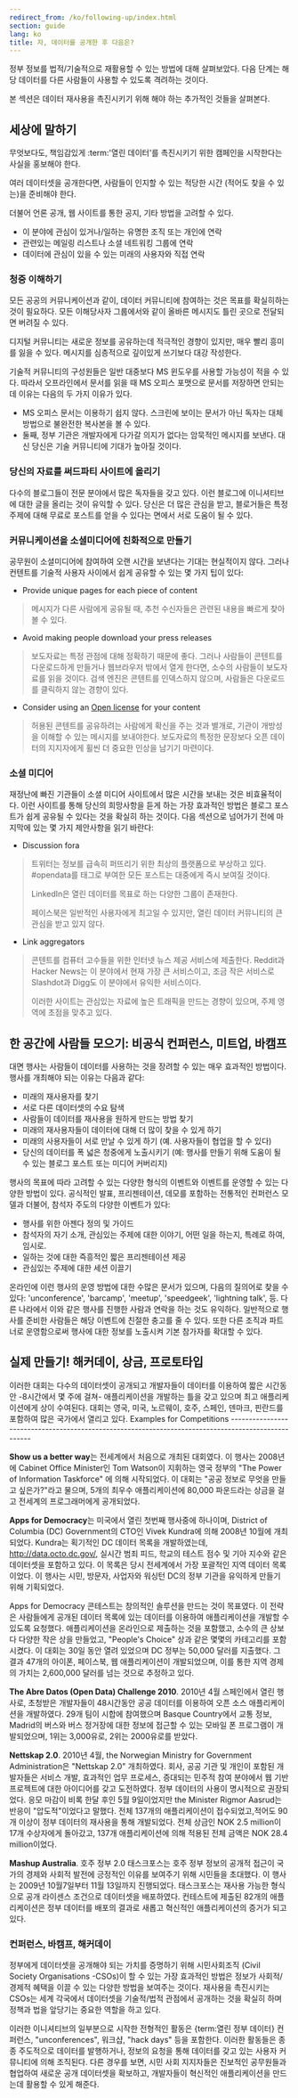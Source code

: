 ```yaml
---
redirect_from: /ko/following-up/index.html
section: guide
lang: ko
title: 자, 데이터를 공개한 후 다음은?
---
```


정부 정보를 법적/기술적으로 재활용할 수 있는 방법에 대해 살펴보았다. 다음 단계는 해당 데이터를 다른 사람들이 사용할 수 있도록 격려하는 것이다.

본 섹션은 데이터 재사용을 촉진시키기 위해 해야 하는 추가적인 것들을 살펴본다.

## 세상에 말하기

무엇보다도, 책임감있게 :term:'열린 데이터'를 촉진시키기 위한 캠페인을 시작한다는 사실을 홍보해야 한다.

여러 데이터셋을 공개한다면, 사람들이 인지할 수 있는 적당한 시간 (적어도 찾을 수 있는)을 준비해야 한다.

더불어 언론 공개, 웹 사이트를 통한 공지, 기타 방법을 고려할 수 있다.

-   이 분야에 관심이 있거나/일하는 유명한 조직 또는 개인에 연락
-   관련있는 메일링 리스트나 소셜 네트워킹 그룹에 연락
-   데이터에 관심이 있을 수 있는 미래의 사용자와 직접 연락

### 청중 이해하기

모든 공공의 커뮤니케이션과 같이, 데이터 커뮤니티에 참여하는 것은 목표를 확실히하는 것이 필요하다. 모든 이해당사자 그룹에서와 같이 올바른 메시지도 틀린 곳으로 전달되면 버려질 수 있다.

디지털 커뮤니티는 새로운 정보를 공유하는데 적극적인 경향이 있지만, 매우 빨리 흥미를 잃을 수 있다. 메시지를 심층적으로 깊이있게 쓰기보다 대강 작성한다.

기술적 커뮤니티의 구성원들은 일반 대중보다 MS 윈도우를 사용할 가능성이 적을 수 있다. 따라서 오프라인에서 문서를 읽을 때 MS 오피스 포맷으로 문서를 저장하면 안되는데 이유는 다음의 두 가지 이유가 있다.

-   MS 오피스 문서는 이용하기 쉽지 않다. 스크린에 보이는 문서가 아닌 독자는 대체방법으로 불완전한 복사본을 볼 수 있다.
-   둘째, 정부 기관은 개발자에게 다가갈 의지가 없다는 암묵적인 메시지를 보낸다. 대신 당신은 기술 커뮤니티에 기대가 높아질 것이다.

### 당신의 자료를 써드파티 사이트에 올리기

다수의 블로그들이 전문 분야에서 많은 독자들을 갖고 있다. 이런 블로그에 이니셔티브에 대한 글을 올리는 것이 유익할 수 있다. 당신은 더 많은 관심을 받고, 블로거들은 특정 주제에 대해 무료로 포스트를 얻을 수 있다는 면에서 서로 도움이 될 수 있다.

### 커뮤니케이션을 소셜미디어에 친화적으로 만들기

공무원이 소셜미디어에 참여하여 오랜 시간을 보낸다는 기대는 현실적이지 않다. 그러나 컨텐트를 기술적 사용자 사이에서 쉽게 공유할 수 있는 몇 가지 팁이 있다:

-   Provide unique pages for each piece of content

> 메시지가 다른 사람에게 공유될 때, 추천 수신자들은 관련된 내용을 빠르게 찾아볼 수 있다.

-   Avoid making people download your press releases

> 보도자료는 특정 관점에 대해 정확하기 때문에 좋다. 그러나 사람들이 콘텐트를 다운로드하게 만들거나 웹브라우저 밖에서 열게 한다면, 소수의 사람들이 보도자료를 읽을 것이다. 검색 엔진은 콘텐트를 인덱스하지 않으며, 사람들은 다운로드를 클릭하지 않는 경향이 있다.

-   Consider using an [Open license](http://opendefinition.org/licenses/#content) for your content

> 허용된 콘텐트를 공유하려는 사람에게 확신을 주는 것과 별개로, 기관이 개방성을 이해할 수 있는 메시지를 보내야한다. 보도자료의 특정한 문장보다 오픈 데이터의 지지자에게 휠씬 더 중요한 인상을 남기기 마련이다.

### 소셜 미디어

재정난에 빠진 기관들이 소셜 미디어 사이트에서 많은 시간을 보내는 것은 비효율적이다. 이런 사이트를 통해 당신의 희망사항을 듣게 하는 가장 효과적인 방법은 블로그 포스트가 쉽게 공유될 수 있다는 것을 확실히 하는 것이다. 다음 섹션으로 넘어가기 전에 마지막에 있는 몇 가지 제안사항을 읽기 바란다:

-   Discussion fora

> 트위터는 정보를 급속히 퍼뜨리기 위한 최상의 플랫폼으로 부상하고 있다. \#opendata를 태그로 부여한 모든 포스트는 대중에게 즉시 보여질 것이다.
>
> LinkedIn은 열린 데이터를 목표로 하는 다양한 그룹이 존재한다.
>
> 페이스북은 일반적인 사용자에게 최고일 수 있지만, 열린 데이터 커뮤니티의 큰 관심을 받고 있지 않다.

-   Link aggregators

> 콘텐트를 컴퓨터 고수들을 위한 인터넷 뉴스 제공 서비스에 제출한다. Reddit과 Hacker News는 이 분야에서 현재 가장 큰 서비스이고, 조금 작은 서비스로 Slashdot과 Digg도 이 분야에서 유익한 서비스이다.
>
> 이러한 사이트는 관심있는 자료에 높은 트래픽을 만드는 경향이 있으며, 주제 영역에 초점을 맞추고 있다.

## 한 공간에 사람들 모으기: 비공식 컨퍼런스, 미트업, 바캠프

대면 행사는 사람들이 데이터를 사용하는 것을 장려할 수 있는 매우 효과적인 방법이다. 행사를 개최해야 되는 이유는 다음과 같다:

-   미래의 재사용자를 찾기
-   서로 다른 데이터셋의 수요 탐색
-   사람들이 데이터를 재사용을 원하게 만드는 방법 찾기
-   미래의 재사용자들이 데이터에 대해 더 많이 찾을 수 있게 하기
-   미래의 사용자들이 서로 만날 수 있게 하기 (예. 사용자들이 협업을 할 수 있다)
-   당신의 데이터를 폭 넓은 청중에게 노출시키기 (예: 행사를 만들기 위해 도움이 될 수 있는 블로그 포스트 또는 미디어 커버리지)

행사의 목표에 따라 고려할 수 있는 다양한 형식의 이벤트와 이벤트를 운영할 수 있는 다양한 방법이 있다. 공식적인 발표, 프리젠테이션, 데모를 포함하는 전통적인 컨퍼런스 모델과 더불어, 참석자 주도의 다양한 이벤트가 있다:

-   행사를 위한 아젠다 정의 및 가이드
-   참석자의 자기 소개, 관심있는 주제에 대한 이야기, 어떤 일을 하는지, 특례로 하여, 임시로.
-   일하는 것에 대한 즉흥적인 짧은 프리젠테이션 제공
-   관심있는 주제에 대한 세션 이끌기

온라인에 이런 행사의 운영 방법에 대한 수많은 문서가 있으며, 다음의 질의어로 찾을 수 있다: 'unconference', 'barcamp', 'meetup', 'speedgeek', 'lightning talk', 등. 다른 나라에서 이와 같은 행사를 진행한 사람과 연락을 하는 것도 유익하다. 일반적으로 행사를 준비한 사람들은 해당 이벤트에 친절한 충고를 줄 수 있다. 또한 다른 조직과 파트너로 운영함으로써 행사에 대한 정보를 노출시켜 기본 참가자를 확대할 수 있다.

## 실제 만들기! 해커데이, 상금, 프로토타입

이러한 대회는 다수의 데이터셋이 공개되고 개발자들이 데이터를 이용하여 짧은 시간동안 -8시간에서 몇 주에 걸쳐- 애플리케이션을 개발하는 틀을 갖고 있으며 최고 애플리케이션에게 상이 수여된다. 대회는 영국, 미국, 노르웨이, 호주, 스페인, 덴마크, 핀란드를 포함하여 많은 국가에서 열리고 있다. Examples for Competitions ----------------------------------------------------------------------------------------------------

**Show us a better way**는 전세계에서 처음으로 개최된 대회였다. 이 행사는 2008년에 Cabinet Office Minister인 Tom Watson이 지휘하는 영국 정부의 "The Power of Information Taskforce" 에 의해 시작되었다. 이 대회는 "공공 정보로 무엇을 만들고 싶은가?"라고 물으며, 5개의 최우수 애플리케이션에 80,000 파운드라는 상금을 걸고 전세계의 프로그래머에게 공개되었다.

**Apps for Democracy**는 미국에서 열린 첫번째 행사중에 하나이며, District of Columbia (DC) Government의 CTO인 Vivek Kundra에 의해 2008년 10월에 개최되었다. Kundra는 획기적인 DC 데이터 목록을 개발하였는데, <http://data.octo.dc.gov/>, 실시간 범죄 피드, 학교의 테스트 점수 및 기아 지수와 같은 데이터셋을 포함하고 있다. 이 목록은 당시 전세계에서 가장 포괄적인 지역 데이터 목록이었다. 이 행사는 시민, 방문자, 사업자와 워싱턴 DC의 정부 기관을 유익하게 만들기 위해 기획되었다.

Apps for Democracy 콘테스트는 창의적인 솔루션을 만드는 것이 목표였다. 이 전략은 사람들에게 공개된 데이터 목록에 있는 데이터를 이용하여 애플리케이션을 개발할 수 있도록 요청했다. 애플리케이션을 온라인으로 제출하는 것을 포함했고, 소수의 큰 상보다 다양한 작은 상을 만들었고, "People's Choice" 상과 같은 몇몇의 카테고리를 포함시켰다. 이 대회는 30일 동안 열려 있었으며 DC 정부는 50,000 달러를 지출했다. 그 결과 47개의 아이폰, 페이스북, 웹 애플리케이션이 개발되었으며, 이를 통한 지역 경제의 가치는 2,600,000 달러를 넘는 것으로 추정하고 있다.

**The Abre Datos (Open Data) Challenge 2010**. 2010년 4월 스페인에서 열린 행사로, 초청받은 개발자들이 48시간동안 공공 데이터를 이용하여 오픈 소스 애플리케이션을 개발하였다. 29개 팀이 시합에 참여했으며 Basque Country에서 교통 정보, Madrid의 버스와 버스 정거장에 대한 정보에 접근할 수 있는 모바일 폰 프로그램이 개발되었으며, 1위는 3,000유로, 2위는 2000유로를 받았다.

**Nettskap 2.0**. 2010년 4월, the Norwegian Ministry for Government Administration은 "Nettskap 2.0" 개최하였다. 회사, 공공 기관 및 개인이 포함된 개발자들은 서비스 개발, 효과적인 업무 프로세스, 증대되는 민주적 참여 분야에서 웹 기반 프로젝트에 대한 아이디어를 갖고 도전하였다. 정부 데이터의 사용이 명시적으로 권장되었다. 응모 마감이 비록 한달 후인 5월 9일이었지만 the Minister Rigmor Aasrud는 반응이 "압도적"이었다고 말했다. 전체 137개의 애플리케이션이 접수되었고,적어도 90개 이상이 정부 데이터의 재사용을 통해 개발되었다. 전체 상금인 NOK 2.5 million이 17개 수상자에게 돌아갔고, 137개 애플리케이션에 의해 적용된 전체 금액은 NOK 28.4 million이었다.

**Mashup Australia**. 호주 정부 2.0 태스크포스는 호주 정부 정보의 공개적 접근이 국가의 경제와 사회적 발전에 긍정적인 이유를 보여주기 위해 시민들을 초대했다. 이 행사는 2009년 10월7일부터 11월 13일까지 진행되었다. 태스크포스는 재사용 가능한 형식으로 공개 라이센스 조건으로 데이터셋을 배포하였다. 컨테스트에 제출된 82개의 애플리케이션은 정부 데이터를 배포의 결과로 새롭고 혁신적인 애플리케이션의 증거가 되고 있다.

### 컨퍼런스, 바캠프, 해커데이

정부에게 데이터셋을 공개해야 되는 가치를 증명하기 위해 시민사회조직 (Civil Society Organisations -CSOs)이 할 수 있는 가장 효과적인 방법은 정보가 사회적/경제적 혜택을 이끌 수 있는 다양한 방법을 보여주는 것이다. 재사용을 촉진시키는 CSOs는 세계 각국에서 데이터셋을 기술적/법적 관점에서 공개하는 것을 확실히 하며 정책과 법을 앞당기는 중요한 역할을 하고 있다.

이러한 이니셔티브의 일부분으로 시작한 전형적인 활동은 {term:열린 정부 데이터} 컨퍼런스, "unconferences", 워크샵, "hack days" 등을 포함한다. 이러한 활동들은 종종 주도적으로 데이터를 발행하거나, 정보의 요청을 통해 데이터를 갖고 있는 사용자 커뮤니티에 의해 조직된다. 다른 경우를 보면, 시민 사회 지지자들은 진보적인 공무원들과 협업하여 새로운 공개 데이터셋을 확보하고, 개발자들이 혁신적인 애플리케이션을 만드는데 활용할 수 있게 해준다.
